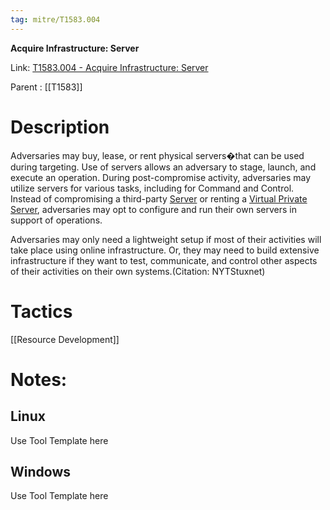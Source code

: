 ```yaml
---
tag: mitre/T1583.004
---
```


**Acquire Infrastructure: Server**

Link: [T1583.004 - Acquire Infrastructure: Server](https://attack.mitre.org/techniques/T1583/004)

Parent : [[T1583]]


# Description

Adversaries may buy, lease, or rent physical servers�that can be used during targeting. Use of servers allows an adversary to stage, launch, and execute an operation. During post-compromise activity, adversaries may utilize servers for various tasks, including for Command and Control. Instead of compromising a third-party [Server](https://attack.mitre.org/techniques/T1584/004) or renting a [Virtual Private Server](https://attack.mitre.org/techniques/T1583/003), adversaries may opt to configure and run their own servers in support of operations.

Adversaries may only need a lightweight setup if most of their activities will take place using online infrastructure. Or, they may need to build extensive infrastructure if they want to test, communicate, and control other aspects of their activities on their own systems.(Citation: NYTStuxnet)

# Tactics


[[Resource Development]]


# Notes:

## Linux

Use Tool Template here

## Windows

Use Tool Template here